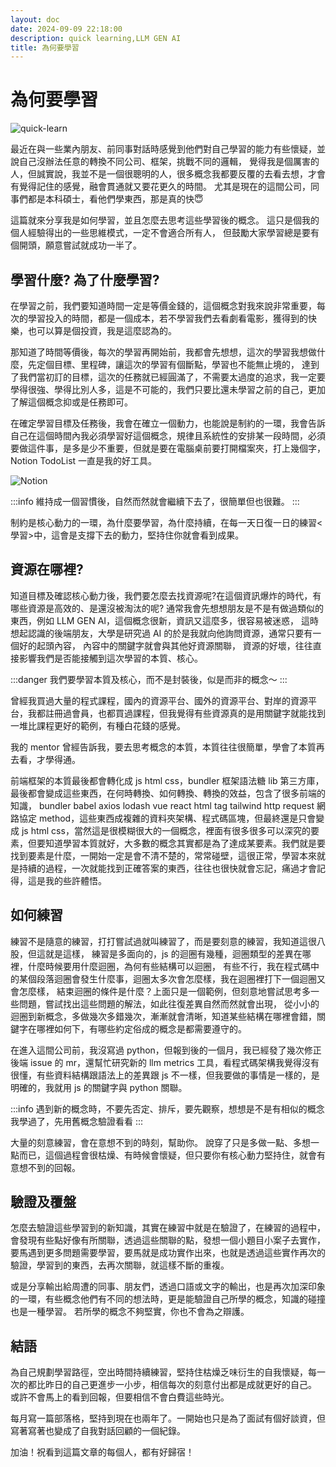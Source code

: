 ```yaml
---
layout: doc
date: 2024-09-09 22:18:00
description: quick learning,LLM GEN AI
title: 為何要學習
---
```


# 為何要學習

<PageInfo/>

![quick-learn](/assets/postimg/smalltalk/quick-learn.webp)

最近在與一些業內朋友、前同事對話時感覺到他們對自己學習的能力有些懷疑，並說自己沒辦法任意的轉換不同公司、框架，挑戰不同的邏輯，
覺得我是個厲害的人，但誠實說，我並不是一個很聰明的人，很多概念我都要反覆的去看去想，才會有覺得記住的感覺，融會貫通就又要花更久的時間。
尤其是現在的這間公司，同事們都是本科碩士，看他們學東西，那是真的快😇

這篇就來分享我是如何學習，並且怎麼去思考這些學習後的概念。
這只是個我的個人經驗得出的一些思維模式，一定不會適合所有人，
但鼓勵大家學習總是要有個開頭，願意嘗試就成功一半了。

## 學習什麼? 為了什麼學習?

在學習之前，我們要知道時間一定是等價金錢的，這個概念對我來說非常重要，每次的學習投入的時間，都是一個成本，若不學習我們去看劇看電影，獲得到的快樂，也可以算是個投資，我是這麼認為的。

那知道了時間等價後，每次的學習再開始前，我都會先想想，這次的學習我想做什麼，先定個目標、里程碑，讓這次的學習有個斷點，學習也不能無止境的，
達到了我們當初訂的目標，這次的任務就已經圓滿了，不需要太過度的追求，我一定要學得很強、學得比別人多，這是不可能的，我們只要比還未學習之前的自己，更加了解這個概念抑或是任務即可。

在確定學習目標及任務後，我會在確立一個動力，也能說是制約的一環，我會告訴自己在這個時間內我必須學習好這個概念，規律且系統性的安排某一段時間，必須要做這件事，是多是少不重要，但就是要在電腦桌前要打開檔案夾，打上幾個字， Notion TodoList 一直是我的好工具。

![Notion](/assets/images/small_talk/notion_todo.png)

:::info
維持成一個習慣後，自然而然就會繼續下去了，很簡單但也很難。
:::

制約是核心動力的一環，為什麼要學習，為什麼持續，在每一天日復一日的練習<學習>中，這會是支撐下去的動力，堅持住你就會看到成果。

## 資源在哪裡?

知道目標及確認核心動力後，我們要怎麼去找資源呢?在這個資訊爆炸的時代，有哪些資源是高效的、是還沒被淘汰的呢?
通常我會先想想朋友是不是有做過類似的東西，例如 LLM GEN AI，這個概念很新，資訊又這麼多，很容易被迷惑，
這時想起認識的後端朋友，大學是研究過 AI 的於是我就向他詢問資源，通常只要有一個好的起頭內容，
內容中的關鍵字就會與其他好資源關聯，
資源的好壞，往往直接影響我們是否能接觸到這次學習的本質、核心。

:::danger
我們要學習本質及核心，而不是封裝後，似是而非的概念～
:::

曾經我買過大量的程式課程，國內的資源平台、國外的資源平台、對岸的資源平台，我都註冊過會員，也都買過課程，但我覺得有些資源真的是用關鍵字就能找到一堆比課程更好的範例，有種白花錢的感覺。

我的 mentor 曾經告訴我，要去思考概念的本質，本質往往很簡單，學會了本質再去看，才學得通。

前端框架的本質最後都會轉化成 js html css，bundler 框架語法糖 lib 第三方庫，最後都會變成這些東西，在何時轉換、如何轉換、轉換的效益，包含了很多前端的知識，
bundler babel axios lodash vue react html tag tailwind http request 網路協定 method，這些東西成複雜的資料夾架構、程式碼區塊，但最終還是只會變成 js html css，當然這是很模糊很大的一個概念，裡面有很多很多可以深究的要素，但要知道學習本質就好，大多數的概念其實都是為了達成某要素。我們就是要找到要素是什麼，一開始一定是會不清不楚的，常常碰壁，這很正常，學習本來就是持續的過程，一次就能找到正確答案的東西，往往也很快就會忘記，痛過才會記得，這是我的些許體悟。

## 如何練習

練習不是隨意的練習，打打嘗試過就叫練習了，而是要刻意的練習，我知道這很八股，但這就是這樣，
練習是多面向的，js 的迴圈有幾種，迴圈類型的差異在哪裡，什麼時候要用什麼迴圈，為何有些結構可以迴圈，
有些不行，我在程式碼中的某個段落迴圈會發生什麼事，迴圈太多次會怎麼樣，我在迴圈裡打下一個迴圈又會怎麼樣，
結束迴圈的條件是什麼？上面只是一個範例，但刻意地嘗試思考多一些問題，嘗試找出這些問題的解法，如此往復差異自然而然就會出現，
從小小的迴圈到新概念，多做幾次多錯幾次，漸漸就會清晰，知道某些結構在哪裡會錯，關鍵字在哪裡如何下，有哪些約定俗成的概念是都需要遵守的。

在進入這間公司前，我沒寫過 python，但報到後的一個月，我已經發了幾次修正後端 issue 的 mr，還幫忙研究新的 llm metrics 工具，看程式碼架構我覺得沒有很懂，有些資料結構跟語法上的差異跟 js 不一樣，但我要做的事情是一樣的，是明確的，我就用 js 的關鍵字與 python 關聯。

:::info
遇到新的概念時，不要先否定、排斥，要先觀察，想想是不是有相似的概念我學過了，先用舊概念驗證看看
:::

大量的刻意練習，會在意想不到的時刻，幫助你。
說穿了只是多做一點、多想一點而已，這個過程會很枯燥、有時候會懷疑，但只要你有核心動力堅持住，就會有意想不到的回報。

## 驗證及覆盤

怎麼去驗證這些學習到的新知識，其實在練習中就是在驗證了，在練習的過程中，會發現有些點好像有所關聯，透過這些關聯的點，發想一個小題目小案子去實作，
要馬遇到更多問題需要學習，要馬就是成功實作出來，也就是透過這些實作再次的驗證，學習到的東西，去再次關聯，就這樣不斷的重複。

或是分享輸出給周遭的同事、朋友們，透過口語或文字的輸出，也是再次加深印象的一環，有些概念他們有不同的想法時，更是能驗證自己所學的概念，知識的碰撞也是一種學習。
若所學的概念不夠堅實，你也不會為之辯護。

## 結語

為自己規劃學習路徑，空出時間持續練習，堅持住枯燥乏味衍生的自我懷疑，每一次的都比昨日的自己更進步一小步，相信每次的刻意付出都是成就更好的自己。
或許不會馬上的看到回報，但要相信不會白費這些時光。

每月寫一篇部落格，堅持到現在也兩年了。一開始也只是為了面試有個好談資，但寫著寫著也變成了自我對話回顧的一個紀錄。

加油！祝看到這篇文章的每個人，都有好歸宿！

<GitTalk/>
